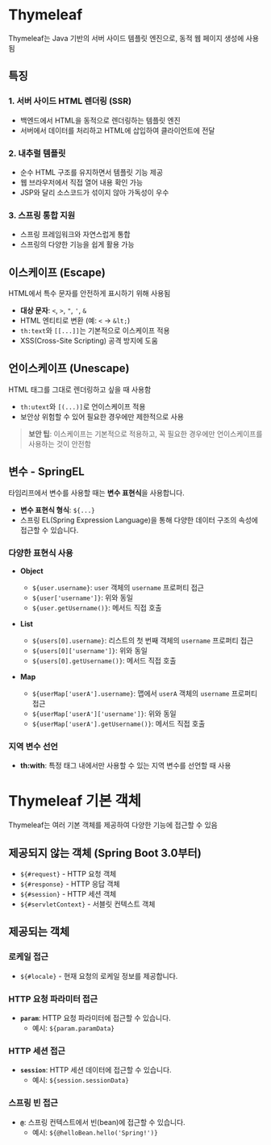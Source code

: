 # Thymeleaf
Thymeleaf는 Java 기반의 서버 사이드 템플릿 엔진으로, 동적 웹 페이지 생성에 사용됨

## 특징

### 1. 서버 사이드 HTML 렌더링 (SSR)
- 백엔드에서 HTML을 동적으로 렌더링하는 템플릿 엔진
- 서버에서 데이터를 처리하고 HTML에 삽입하여 클라이언트에 전달

### 2. 내추럴 템플릿
- 순수 HTML 구조를 유지하면서 템플릿 기능 제공
- 웹 브라우저에서 직접 열어 내용 확인 가능
- JSP와 달리 소스코드가 섞이지 않아 가독성이 우수

### 3. 스프링 통합 지원
- 스프링 프레임워크와 자연스럽게 통합
- 스프링의 다양한 기능을 쉽게 활용 가능

## 이스케이프 (Escape)

HTML에서 특수 문자를 안전하게 표시하기 위해 사용됨

- **대상 문자**: `<`, `>`, `"`, `'`, `&`
- HTML 엔티티로 변환 (예: `<` → `&lt;`)
- `th:text`와 `[[...]]`는 기본적으로 이스케이프 적용
- XSS(Cross-Site Scripting) 공격 방지에 도움

## 언이스케이프 (Unescape)

HTML 태그를 그대로 렌더링하고 싶을 때 사용함

- `th:utext`와 `[(...)]`로 언이스케이프 적용
- 보안상 위험할 수 있어 필요한 경우에만 제한적으로 사용

> **보안 팁**: 이스케이프는 기본적으로 적용하고, 꼭 필요한 경우에만 언이스케이프를 사용하는 것이 안전함


## 변수 - SpringEL

타임리프에서 변수를 사용할 때는 **변수 표현식**을 사용합니다.

- **변수 표현식 형식**: `${...}`
- 스프링 EL(Spring Expression Language)을 통해 다양한 데이터 구조의 속성에 접근할 수 있습니다.

### 다양한 표현식 사용

- **Object**
    - `${user.username}`: `user` 객체의 `username` 프로퍼티 접근
    - `${user['username']}`: 위와 동일
    - `${user.getUsername()}`: 메서드 직접 호출

- **List**
    - `${users[0].username}`: 리스트의 첫 번째 객체의 `username` 프로퍼티 접근
    - `${users[0]['username']}`: 위와 동일
    - `${users[0].getUsername()}`: 메서드 직접 호출

- **Map**
    - `${userMap['userA'].username}`: 맵에서 `userA` 객체의 `username` 프로퍼티 접근
    - `${userMap['userA']['username']}`: 위와 동일
    - `${userMap['userA'].getUsername()}`: 메서드 직접 호출

### 지역 변수 선언

- **th:with**: 특정 태그 내에서만 사용할 수 있는 지역 변수를 선언할 때 사용

# Thymeleaf 기본 객체

Thymeleaf는 여러 기본 객체를 제공하여 다양한 기능에 접근할 수 있음

## 제공되지 않는 객체 (Spring Boot 3.0부터)

- `${#request}` - HTTP 요청 객체
- `${#response}` - HTTP 응답 객체
- `${#session}` - HTTP 세션 객체
- `${#servletContext}` - 서블릿 컨텍스트 객체

## 제공되는 객체

### 로케일 접근

- `${#locale}` - 현재 요청의 로케일 정보를 제공합니다.

### HTTP 요청 파라미터 접근

- **`param`**: HTTP 요청 파라미터에 접근할 수 있습니다.
  - 예시: `${param.paramData}`

### HTTP 세션 접근

- **`session`**: HTTP 세션 데이터에 접근할 수 있습니다.
  - 예시: `${session.sessionData}`

### 스프링 빈 접근

- **`@`**: 스프링 컨텍스트에서 빈(bean)에 접근할 수 있습니다.
  - 예시: `${@helloBean.hello('Spring!')}`